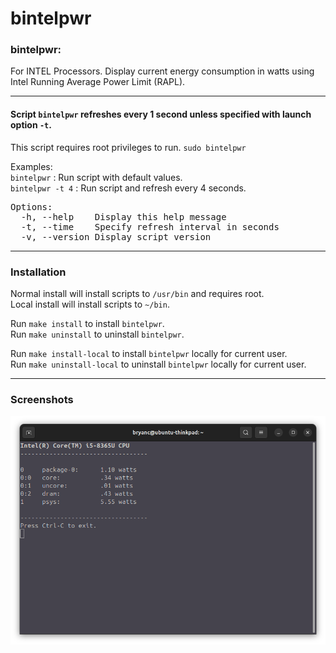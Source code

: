 # bintelpwr

### bintelpwr:
For INTEL Processors. Display current energy consumption in watts using Intel Running Average Power Limit (RAPL).

---

#### Script `bintelpwr` refreshes every 1 second unless specified with launch option `-t`.<br>
This script requires root privileges to run. `sudo bintelpwr`<br>

Examples:<br>
`bintelpwr` : Run script with default values.<br>
`bintelpwr -t 4` : Run script and refresh every 4 seconds.<br>

<pre>
Options:
  -h, --help    Display this help message
  -t, --time    Specify refresh interval in seconds
  -v, --version Display script version
</pre>

---

### Installation

Normal install will install scripts to `/usr/bin` and requires root.<br>
Local install will install scripts to `~/bin`.<br>

Run `make install` to install `bintelpwr`.<br>
Run `make uninstall` to uninstall `bintelpwr`.<br>

Run `make install-local` to install `bintelpwr` locally for current user.<br>
Run `make uninstall-local` to uninstall `bintelpwr` locally for current user.<br>

---
### Screenshots

![Alt text](/screenshots/bintelpwr.png?raw=true "bintelpwr")
